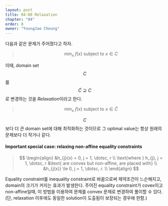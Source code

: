 ```yaml
---
layout: post
title: 04-08 Relaxation
chapter: "04"
order: 8
owner: "YoungJae Choung"
---
```

다음과 같은 문제가 주어졌다고 하자.
>$$\text{min}_{x} \text{ } f(x) \text{  subject to  } x \in C$$

이때, domain set $$C$$를 $$\tilde{C} \supseteq C$$로 변경하는 것을 *Relaxation*이라고 한다.
>$$\text{min}_{x} \text{ } f(x) \text{  subject to  } x \in \tilde{C}$$

$$C$$보다 더 큰 domain set에 대해 최적화하는 것이므로 그 optimal value는 항상 원래의 문제보다 더 작거나 같다.

#### Important special case: relaxing non-affine equality constraints
>$$
>\begin{align}
>    &h_{j}(x) = 0, j = 1, \dotsc, r \\
>    \text{where }  h_{j}, j = 1, \dotsc, r &\text{  are convex but non-affine, are placed with} \\ 
>    &h_{j(x)} \le 0, j = 1, \dotsc, r. \\
>\end{align}
>$$

Equality constraint를 inequality constraint로 바꿈으로써 제약조건이 느슨해지고, domain의 크기가 커지는 효과가 발생한다. 주어진 equality constraint가 covex이고 non-affine일때, 이 방법을 이용하여 문제를 convex 문제로 변경하여 풀이할 수 있다. (단, relaxation 이후에도 동일한 solution이 도출됨이 보장되는 경우에 한함.)
